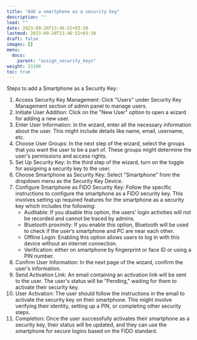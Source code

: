 ```yaml
---
title: "Add a smartphone as a security key"
description: ""
lead: ""
date: 2023-09-20T13:46:52+03:30
lastmod: 2023-09-20T13:46:52+03:30
draft: false
images: []
menu:
  docs:
    parent: "assign_security_keys"
weight: 33100
toc: true
---
```


Steps to add a Smartphone as a Security Key:  

1. Access Security Key Management: Click "Users" under Security Key Management section of admin panel to manage users.  
2. Initiate User Addition: Click on the "New User" option to open a wizard for adding a new user.  
3. Enter User Information: In the wizard, enter all the necessary information about the user. This might include details like name, email, username, etc.  
4. Choose User Groups: In the next step of the wizard, select the groups that you want the user to be a part of. These groups might determine the user's permissions and access rights.  
5. Set Up Security Key: In the third step of the wizard, turn on the toggle for assigning a security key to the user.  
6. Choose Smartphone as Security Key: Select "Smartphone" from the dropdown menu as the Security Key Device.  
7. Configure Smartphone as FIDO Security Key: Follow the specific instructions to configure the smartphone as a FIDO security key. This involves setting up required features for the smartphone as a security key which includes the following:  
    - Auditable: If you disable this option, the users' login activities will not be recorded and cannot be traced by admins.  
    - Bluetooth proximity: If you enable this option, Bluetooth will be used to check if the user’s smartphone and PC are near each other.  
    - Offline Login: Enabling this option allows users to log in with this device without an internet connection.  
    - Verification: either on smartphone by fingerprint or face ID or using a PIN number.  
8. Confirm User Information: In the next page of the wizard, confirm the user's information.  
9. Send Activation Link: An email containing an activation link will be sent to the user. The user's status will be "Pending," waiting for them to activate their security key.  
10. User Activation: The user should follow the instructions in the email to activate the security key on their smartphone. This might involve verifying their identity, setting up a PIN, or completing other security steps.  
11. Completion: Once the user successfully activates their smartphone as a security key, their status will be updated, and they can use the smartphone for secure logins based on the FIDO standard.  
